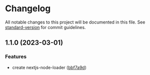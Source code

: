 # Changelog

All notable changes to this project will be documented in this file. See [standard-version](https://github.com/conventional-changelog/standard-version) for commit guidelines.

## 1.1.0 (2023-03-01)


### Features

* create nextjs-node-loader ([bbf7a9d](https://github.com/eisberg-labs/nextjs-node-loader/commit/bbf7a9dcfd7220e29782032eb105669574839d26))

